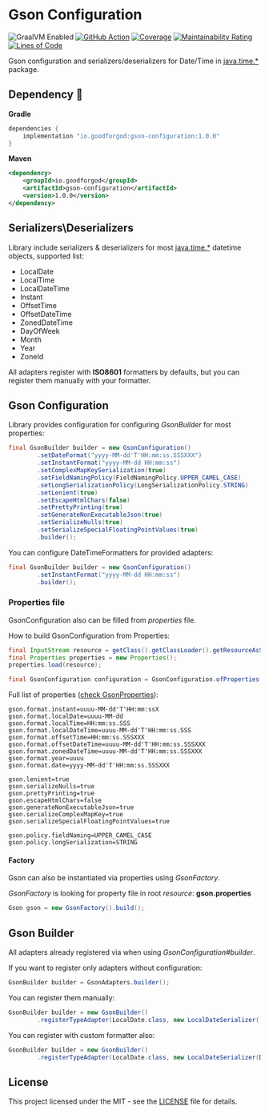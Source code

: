 # Gson Configuration

![GraalVM Enabled](https://img.shields.io/badge/GraalVM-Ready-orange?style=plastic)
[![GitHub Action](https://github.com/goodforgod/gson-configuration/workflows/Java%20CI/badge.svg)](https://github.com/GoodforGod/gson-configuration/actions?query=workflow%3A%22Java+CI%22)
[![Coverage](https://sonarcloud.io/api/project_badges/measure?project=GoodforGod_gson-configuration&metric=coverage)](https://sonarcloud.io/dashboard?id=GoodforGod_gson-configuration)
[![Maintainability Rating](https://sonarcloud.io/api/project_badges/measure?project=GoodforGod_gson-configuration&metric=sqale_rating)](https://sonarcloud.io/dashboard?id=GoodforGod_gson-configuration)
[![Lines of Code](https://sonarcloud.io/api/project_badges/measure?project=GoodforGod_gson-configuration&metric=ncloc)](https://sonarcloud.io/dashboard?id=GoodforGod_gson-configuration)

Gson configuration and serializers/deserializers for Date/Time in [java.time.*](https://docs.oracle.com/en/java/javase/11/docs/api/java.base/java/time/package-summary.html) package.

## Dependency :rocket:
**Gradle**
```groovy
dependencies {
    implementation "io.goodforgod:gson-configuration:1.0.0"
}
```

**Maven**
```xml
<dependency>
    <groupId>io.goodforgod</groupId>
    <artifactId>gson-configuration</artifactId>
    <version>1.0.0</version>
</dependency>
```

## Serializers\Deserializers

Library include serializers & deserializers for most [java.time.*](https://docs.oracle.com/en/java/javase/11/docs/api/java.base/java/time/package-summary.html)
datetime objects, supported list:
- LocalDate
- LocalTime
- LocalDateTime
- Instant
- OffsetTime
- OffsetDateTime
- ZonedDateTime
- DayOfWeek
- Month
- Year
- ZoneId

All adapters register with **ISO8601** formatters by defaults, but you can register them manually with your formatter.

## Gson Configuration

Library provides configuration for configuring *GsonBuilder* for most properties:

```java
final GsonBuilder builder = new GsonConfiguration()
        .setDateFormat("yyyy-MM-dd'T'HH:mm:ss.SSSXXX")
        .setInstantFormat("yyyy-MM-dd HH:mm:ss")
        .setComplexMapKeySerialization(true)
        .setFieldNamingPolicy(FieldNamingPolicy.UPPER_CAMEL_CASE)
        .setLongSerializationPolicy(LongSerializationPolicy.STRING)
        .setLenient(true)
        .setEscapeHtmlChars(false)
        .setPrettyPrinting(true)
        .setGenerateNonExecutableJson(true)
        .setSerializeNulls(true)
        .setSerializeSpecialFloatingPointValues(true)
        .builder();
```

You can configure DateTimeFormatters for provided adapters:
```java
final GsonBuilder builder = new GsonConfiguration()
        .setInstantFormat("yyyy-MM-dd HH:mm:ss")
        .builder();
```

### Properties file

GsonConfiguration also can be filled from *properties* file.

How to build GsonConfiguration from Properties:
```java
final InputStream resource = getClass().getClassLoader().getResourceAsStream("gson.properties");
final Properties properties = new Properties();
properties.load(resource);

final GsonConfiguration configuration = GsonConfiguration.ofProperties(properties);
```

Full list of properties ([check GsonProperties](https://github.com/GoodforGod/gson-configuration/blob/master/src/main/java/io/gson/adapters/config/GsonProperties.java)):
```properties
gson.format.instant=uuuu-MM-dd'T'HH:mm:ssX
gson.format.localDate=uuuu-MM-dd
gson.format.localTime=HH:mm:ss.SSS
gson.format.localDateTime=uuuu-MM-dd'T'HH:mm:ss.SSS
gson.format.offsetTime=HH:mm:ss.SSSXXX
gson.format.offsetDateTime=uuuu-MM-dd'T'HH:mm:ss.SSSXXX
gson.format.zonedDateTime=uuuu-MM-dd'T'HH:mm:ss.SSSXXX
gson.format.year=uuuu
gson.format.date=yyyy-MM-dd'T'HH:mm:ss.SSSXXX

gson.lenient=true
gson.serializeNulls=true
gson.prettyPrinting=true
gson.escapeHtmlChars=false
gson.generateNonExecutableJson=true
gson.serializeComplexMapKey=true
gson.serializeSpecialFloatingPointValues=true

gson.policy.fieldNaming=UPPER_CAMEL_CASE
gson.policy.longSerialization=STRING
```

#### Factory

Gson can also be instantiated via properties using *GsonFactory*.

*GsonFactory* is looking for property file in root *resource*: **gson.properties**

```java
Gson gson = new GsonFactory().build();
```

## Gson Builder

All adapters already registered via when using *GsonConfiguration#builder*.

If you want to register only adapters without configuration:

```java
GsonBuilder builder = GsonAdapters.builder();
```

You can register them manually:
```java
GsonBuilder builder = new GsonBuilder()
        .registerTypeAdapter(LocalDate.class, new LocalDateSerializer())
```

You can register with custom formatter also:
```java
GsonBuilder builder = new GsonBuilder()
        .registerTypeAdapter(LocalDate.class, new LocalDateSerializer(DateTimeFormatters.LOCAL_DATE_ISO))
```

## License

This project licensed under the MIT - see the [LICENSE](LICENSE) file for details.
